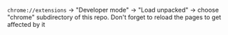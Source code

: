 `chrome://extensions` -> "Developer mode" -> "Load unpacked" -> choose "chrome" subdirectory of this repo. Don't forget to reload the pages to get affected by it
